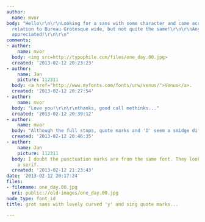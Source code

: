 ```yaml
---
author:
  name: mvor
body: "Hello\r\n\r\nLooking for a sans with some character and came across this: close
  relation to Bureau Grotesque wide, but not quite the same!\r\n\r\nAny help much
  appreciated!\r\n\r\n"
comments:
- author:
    name: mvor
  body: <img src=http://typophile.com/files/one_day.00.jpg>
  created: '2013-02-12 20:23:23'
- author:
    name: Jan
    picture: 112311
  body: <a href="http://www.myfonts.com/fonts/urw/venus/">Venus</a>.
  created: '2013-02-12 20:27:54'
- author:
    name: mvor
  body: "Love you!\r\n\r\nthanks, good call methinks..."
  created: '2013-02-12 20:39:12'
- author:
    name: mvor
  body: "Although the full stops, quote marks and 'O' seem a smidge different...\r\n"
  created: '2013-02-12 20:46:35'
- author:
    name: Jan
    picture: 112311
  body: I doubt the punctuation marks are from the same font. They look like from
    a serif.
  created: '2013-02-12 21:23:43'
date: '2013-02-12 20:17:24'
files:
- filename: one_day.00.jpg
  uri: public://old-images/one_day.00.jpg
node_type: font_id
title: grot sans with lovely curved 'y' and sing quote marks...

---
```

